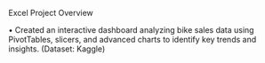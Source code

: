 Excel Project Overview

•	Created an interactive dashboard analyzing bike sales data using PivotTables, slicers, and advanced charts to identify key trends and insights. (Dataset: Kaggle)